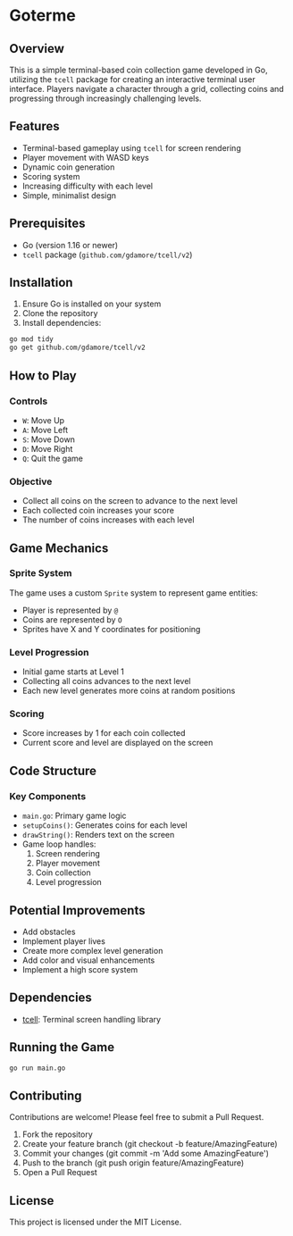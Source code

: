 # Goterme

## Overview

This is a simple terminal-based coin collection game developed in Go, utilizing the `tcell` package for creating an interactive terminal user interface. Players navigate a character through a grid, collecting coins and progressing through increasingly challenging levels.

## Features

- Terminal-based gameplay using `tcell` for screen rendering
- Player movement with WASD keys
- Dynamic coin generation
- Scoring system
- Increasing difficulty with each level
- Simple, minimalist design

## Prerequisites

- Go (version 1.16 or newer)
- `tcell` package (`github.com/gdamore/tcell/v2`)

## Installation

1. Ensure Go is installed on your system
2. Clone the repository
3. Install dependencies:

```bash
go mod tidy
go get github.com/gdamore/tcell/v2
```

## How to Play

### Controls

- `W`: Move Up
- `A`: Move Left
- `S`: Move Down
- `D`: Move Right
- `Q`: Quit the game

### Objective

- Collect all coins on the screen to advance to the next level
- Each collected coin increases your score
- The number of coins increases with each level

## Game Mechanics

### Sprite System

The game uses a custom `Sprite` system to represent game entities:

- Player is represented by `@`
- Coins are represented by `O`
- Sprites have X and Y coordinates for positioning

### Level Progression

- Initial game starts at Level 1
- Collecting all coins advances to the next level
- Each new level generates more coins at random positions

### Scoring

- Score increases by 1 for each coin collected
- Current score and level are displayed on the screen

## Code Structure

### Key Components

- `main.go`: Primary game logic
- `setupCoins()`: Generates coins for each level
- `drawString()`: Renders text on the screen
- Game loop handles:
  1. Screen rendering
  2. Player movement
  3. Coin collection
  4. Level progression

## Potential Improvements

- Add obstacles
- Implement player lives
- Create more complex level generation
- Add color and visual enhancements
- Implement a high score system

## Dependencies

- [tcell](https://github.com/gdamore/tcell): Terminal screen handling library

## Running the Game

```bash
go run main.go
```

## Contributing

Contributions are welcome! Please feel free to submit a Pull Request.

1. Fork the repository
2. Create your feature branch (git checkout -b feature/AmazingFeature)
3. Commit your changes (git commit -m 'Add some AmazingFeature')
4. Push to the branch (git push origin feature/AmazingFeature)
5. Open a Pull Request

## License

This project is licensed under the MIT License.
